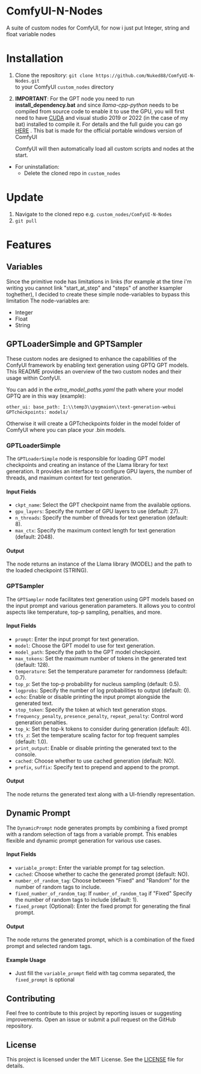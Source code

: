 # ComfyUI-N-Nodes
A suite of custom nodes for ComfyUI, for now i just put Integer, string and float variable nodes

# Installation

1. Clone the repository:
`git clone https://github.com/Nuked88/ComfyUI-N-Nodes.git`  
to your ComfyUI `custom_nodes` directory

2. **IMPORTANT**: For the GPT node you need to run **install_dependency.bat** and since _llama-cpp-python_ needs to be compiled from source code to enable it to use the GPU, you will first need to have [CUDA](https://developer.nvidia.com/cuda-downloads?target_os=Windows&target_arch=x86_64)  and visual studio 2019 or 2022  (in the case of my bat) installed to compile it. For details and the full guide you can go [HERE](https://github.com/abetlen/llama-cpp-python) . This bat is made for the official portable windows version of ComfyUI

   ComfyUI will then automatically load all custom scripts and nodes at the start.  


- For uninstallation:
  - Delete the cloned repo in `custom_nodes`


# Update
1. Navigate to the cloned repo e.g. `custom_nodes/ComfyUI-N-Nodes`
2. `git pull`

# Features

## Variables
Since the primitive node has limitations in links (for example at the time i'm writing you cannot link "start_at_step" and "steps" of another ksampler toghether), I decided to create these simple node-variables to bypass this limitation
The node-variables are:
- Integer
- Float
- String


## GPTLoaderSimple and GPTSampler

These custom nodes are designed to enhance the capabilities of the ConfyUI framework by enabling text generation using GPTQ GPT models. This README provides an overview of the two custom nodes and their usage within ConfyUI.

You can add in the _extra_model_paths.yaml_ the path where your model GPTQ are in this way (example):

`other_ui:
          base_path: I:\\temp3\\pygmaion\\text-generation-webui
          GPTcheckpoints: models/`
          
Otherwise it will create a GPTcheckpoints folder in the model folder of ComfyUI where you can place your .bin models.

### GPTLoaderSimple

The `GPTLoaderSimple` node is responsible for loading GPT model checkpoints and creating an instance of the Llama library for text generation. It provides an interface to configure GPU layers, the number of threads, and maximum context for text generation.

#### Input Fields

- `ckpt_name`: Select the GPT checkpoint name from the available options.
- `gpu_layers`: Specify the number of GPU layers to use (default: 27).
- `n_threads`: Specify the number of threads for text generation (default: 8).
- `max_ctx`: Specify the maximum context length for text generation (default: 2048).

#### Output

The node returns an instance of the Llama library (MODEL) and the path to the loaded checkpoint (STRING).

### GPTSampler

The `GPTSampler` node facilitates text generation using GPT models based on the input prompt and various generation parameters. It allows you to control aspects like temperature, top-p sampling, penalties, and more.

#### Input Fields

- `prompt`: Enter the input prompt for text generation.
- `model`: Choose the GPT model to use for text generation.
- `model_path`: Specify the path to the GPT model checkpoint.
- `max_tokens`: Set the maximum number of tokens in the generated text (default: 128).
- `temperature`: Set the temperature parameter for randomness (default: 0.7).
- `top_p`: Set the top-p probability for nucleus sampling (default: 0.5).
- `logprobs`: Specify the number of log probabilities to output (default: 0).
- `echo`: Enable or disable printing the input prompt alongside the generated text.
- `stop_token`: Specify the token at which text generation stops.
- `frequency_penalty`, `presence_penalty`, `repeat_penalty`: Control word generation penalties.
- `top_k`: Set the top-k tokens to consider during generation (default: 40).
- `tfs_z`: Set the temperature scaling factor for top frequent samples (default: 1.0).
- `print_output`: Enable or disable printing the generated text to the console.
- `cached`: Choose whether to use cached generation (default: NO).
- `prefix`, `suffix`: Specify text to prepend and append to the prompt.

#### Output

The node returns the generated text along with a UI-friendly representation.


## Dynamic Prompt


The `DynamicPrompt` node generates prompts by combining a fixed prompt with a random selection of tags from a variable prompt. This enables flexible and dynamic prompt generation for various use cases.

#### Input Fields

- `variable_prompt`: Enter the variable prompt for tag selection.
- `cached`: Choose whether to cache the generated prompt (default: NO).
- `number_of_random_tag`: Choose between "Fixed" and "Random" for the number of random tags to include.
- `fixed_number_of_random_tag`: If `number_of_random_tag` if "Fixed" Specify the number of random tags to include (default: 1).
- `fixed_prompt` (Optional): Enter the fixed prompt for generating the final prompt.

#### Output

The node returns the generated prompt, which is a combination of the fixed prompt and selected random tags.

#### Example Usage

- Just fill the `variable_prompt` field with tag comma separated, the `fixed_prompt` is optional


## Contributing

Feel free to contribute to this project by reporting issues or suggesting improvements. Open an issue or submit a pull request on the GitHub repository.

## License

This project is licensed under the MIT License. See the [LICENSE](LICENSE) file for details.
